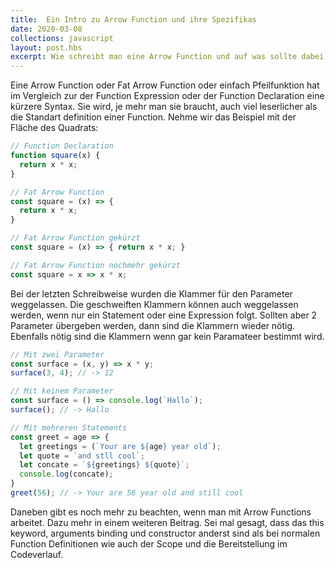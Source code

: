 ```yaml
---
title:  Ein Intro zu Arrow Function und ihre Spezifikas
date: 2020-03-08
collections: javascript
layout: post.hbs
excerpt: Wie schreibt man eine Arrow Function und auf was sollte dabei beachtet werden, wenn diese Schreibweise der Function Definition umgesetzt wird? Ein kleines Intro. 
---
```


Eine Arrow Function oder Fat Arrow Function oder einfach Pfeilfunktion hat im Vergleich zur der Function Expression oder der Function Declaration eine kürzere Syntax. Sie wird, je mehr man sie braucht, auch viel leserlicher als die Standart definition einer Function. Nehme wir das Beispiel mit der Fläche des Quadrats:

```js
// Function Declaration
function square(x) {
  return x * x;
}

// Fat Arrow Function
const square = (x) => {
  return x * x;
}

// Fat Arrow Function gekürzt
const square = (x) => { return x * x; }

// Fat Arrow Function nochmehr gekürzt
const square = x => x * x;
```

Bei der letzten Schreibweise wurden die Klammer für den Parameter weggelassen. Die geschweiften Klammern können auch weggelassen werden, wenn nur ein Statement oder eine Expression folgt. Sollten aber 2 Parameter übergeben werden, dann sind die Klammern wieder nötig. Ebenfalls nötig sind die Klammern wenn gar kein Paramateer bestimmt wird. 

```js
// Mit zwei Parameter
const surface = (x, y) => x * y;
surface(3, 4); // -> 12

// Mit keinem Parameter
const surface = () => console.log(`Hallo`);
surface(); // -> Hallo

// Mit mehreren Statements
const greet = age => {
  let greetings = (`Your are ${age} year old`);
  let quote = `and stll cool`;
  let concate = `${greetings} ${quote}`;
  console.log(concate); 
} 
greet(56); // -> Your are 56 year old and still cool
```

Daneben gibt es noch mehr zu beachten, wenn man mit Arrow Functions arbeitet. Dazu mehr in einem weiteren Beitrag. Sei mal gesagt, dass das this keyword, arguments binding und constructor anderst sind als bei normalen Function Definitionen wie auch der Scope und die Bereitstellung im Codeverlauf.

